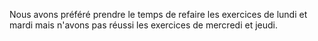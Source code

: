 Nous avons préféré prendre le temps de refaire les exercices de lundi et mardi mais n'avons pas réussi les exercices de mercredi et jeudi.
